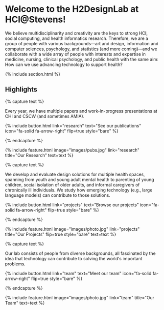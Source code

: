 ---
---

# Welcome to the H2DesignLab at HCI@Stevens!

We believe multidisciplinarity and creativity are the keys to strong HCI, social computing, and health informatics research. Therefore, we are a group of people with various backgrounds—art and design, information and computer sciences, psychology, and statistics (and more coming)—and we collaborate with a wide array of people with interests and expertise in medicine, nursing, clinical psychology, and public health with the same aim: How can we use advancing technology to support health? 

{% include section.html %}

## Highlights

{% capture text %}

Every year, we have multiple papers and work-in-progress presentations at CHI and CSCW (and sometimes AMIA).

{%
  include button.html
  link="research"
  text="See our publications"
  icon="fa-solid fa-arrow-right"
  flip=true
  style="bare"
%}

{% endcapture %}

{%
  include feature.html
  image="images/pubs.jpg"
  link="research"
  title="Our Research"
  text=text
%}

{% capture text %}

We develop and evaluate design solutions for multiple health spaces, spanning from youth and young adult mental health to parenting of young children, social isolation of older adults, and informal caregivers of chronically ill individuals. We study how emerging technology (e.g., large language models) can contribute to those solutions.

{%
  include button.html
  link="projects"
  text="Browse our projects"
  icon="fa-solid fa-arrow-right"
  flip=true
  style="bare"
%}

{% endcapture %}

{%
  include feature.html
  image="images/photo.jpg"
  link="projects"
  title="Our Projects"
  flip=true
  style="bare"
  text=text
%}

{% capture text %}

Our lab consists of people from diverse backgrounds, all fascinated by the idea that technology can contribute to solving the world's important problems.

{%
  include button.html
  link="team"
  text="Meet our team"
  icon="fa-solid fa-arrow-right"
  flip=true
  style="bare"
%}

{% endcapture %}

{%
  include feature.html
  image="images/photo.jpg"
  link="team"
  title="Our Team"
  text=text
%}
